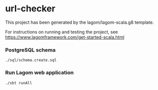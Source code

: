 # url-checker

This project has been generated by the lagom/lagom-scala.g8 template. 

For instructions on running and testing the project, see https://www.lagomframework.com/get-started-scala.html

### PostgreSQL schema

    ./sql/schema.create.sql
    
### Run Lagom web application

    ./sbt runAll